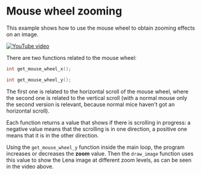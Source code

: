 # Mouse wheel zooming
This example shows how to use the mouse wheel to obtain zooming effects on an image.

[![YouTube video](https://img.youtube.com/vi/5z9XHCqz2kY/0.jpg)](https://youtu.be/5z9XHCqz2kY)

There are two functions related to the mouse wheel:
```c
int get_mouse_wheel_x();

int get_mouse_wheel_y();
```
The first one is related to the horizontal scroll of the mouse wheel, where the second one is related to the vertical scroll (with a normal mouse only the second version is relevant, because normal mice haven't got an horizontal scroll).  

Each function returns a value that shows if there is scrolling in progress: a negative value means that the scrolling is in one direction, a positive one means that it is in the other direction.

Using the ```get_mouse_wheel_y``` function inside the main loop, the program increases or decreases the **zoom** value. Then the ```draw_image``` function uses this value to show the Lena image at different zoom levels, as can be seen in the video above.
